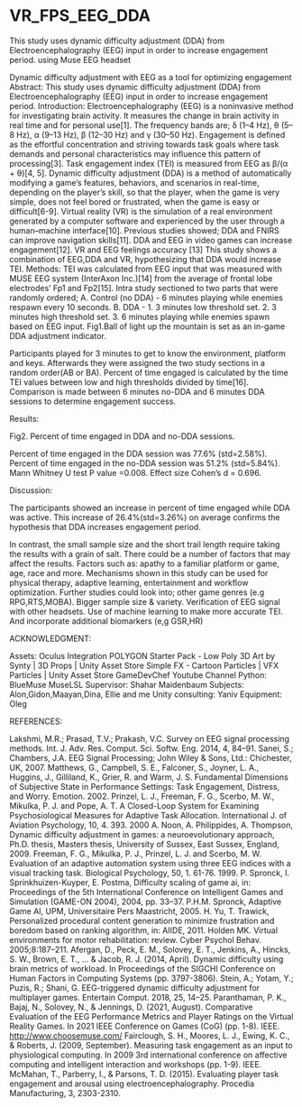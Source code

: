 # VR_FPS_EEG_DDA
This study uses dynamic difficulty adjustment (DDA) from Electroencephalography (EEG) input in order to increase engagement period. using Muse EEG headset

Dynamic difficulty adjustment with EEG as a tool for optimizing engagement
Abstract:
This study uses dynamic difficulty adjustment (DDA) from Electroencephalography (EEG) input in order to increase engagement period.
Introduction:
Electroencephalography (EEG) is a noninvasive method for investigating brain activity. It measures the change in brain activity in real time and for personal use[1]. The frequency bands are; δ (1–4 Hz), θ (5–8 Hz), α (9–13 Hz), β (12–30 Hz) and γ (30–50 Hz).
Engagement is defined as the effortful concentration and striving towards task goals where task demands and personal characteristics may influence this pattern of processing[3]. Task engagement index (TEI) is measured from EEG as β/(α + θ)[4, 5].
Dynamic difficulty adjustment (DDA) is a method of automatically modifying a game’s features, behaviors, and scenarios in real-time, depending on the player’s skill, so that the player, when the game is very simple, does not feel bored or frustrated, when the game is easy or difficult[6-9].
Virtual reality (VR) is the simulation of a real environment generated by a computer software and experienced by the user through a human–machine interface[10].
Previous studies showed; DDA and FNIRS can improve navigation skills[11]. DDA and EEG in video games can increase engagement[12]. VR and EEG feelings accuracy [13] This study shows a combination of EEG,DDA and VR, hypothesizing that DDA would increase TEI.
Methods:
TEI was calculated from EEG input that was measured with MUSE EEG system (InterAxon Inc.)[14] from the average of frontal lobe electrodes’ Fp1 and Fp2[15].
Intra study sectioned to two parts that were randomly ordered; A. Control (no DDA) - 6 minutes playing while enemies respawn every 10 seconds. B. DDA - 1. 3 minutes low threshold set. 2. 3 minutes high threshold set. 3. 6 minutes playing while enemies spawn based on EEG input.
Fig1.Ball of light up the mountain is set as an in-game DDA adjustment indicator.

Participants played for 3 minutes to get to know the environment, platform and keys. Afterwards they were assigned the two study sections in a random order(AB or BA).
Percent of time engaged is calculated by the time TEI values between low and high thresholds divided by time[16]. Comparison is made between 6 minutes no-DDA and 6 minutes DDA sessions to determine engagement success.

Results:

Fig2. Percent of time engaged in DDA and no-DDA sessions.

Percent of time engaged in the DDA session was 77.6% (std=2.58%). Percent of time engaged in the no-DDA session was 51.2% (std=5.84%). Mann Whitney U test P value =0.008. Effect size Cohen’s d = 0.696.

Discussion:

The participants showed an increase in percent of time engaged while DDA was active. This increase of 26.4%(std=3.26%) on average confirms the hypothesis that DDA increases engagement period.

In contrast, the small sample size and the short trail length require taking the results with a grain of salt. There could be a number of factors that may affect the results. Factors such as: apathy to a familiar platform or game, age, race and more.
Mechanisms shown in this study can be used for physical therapy, adaptive learning, entertainment and workflow optimization.
Further studies could look into; other game genres (e.g  RPG,RTS,MOBA). Bigger sample size & variety. Verification of EEG signal with other headsets. Use of machine learning to make more accurate TEI. And incorporate additional biomarkers (e,g GSR,HR)





ACKNOWLEDGMENT:

Assets:
Oculus Integration
POLYGON Starter Pack - Low Poly 3D Art by Synty | 3D Props | Unity Asset Store
Simple FX - Cartoon Particles | VFX Particles | Unity Asset Store
GameDevChef Youtube Channel
Python:
BlueMuse
MuseLSL
Supervisor: Shahar Maidenbaum
Subjects: Alon,Gidon,Maayan,Dina, Ellie and me
Unity consulting: Yaniv
Equipment: Oleg

REFERENCES:

Lakshmi, M.R.; Prasad, T.V.; Prakash, V.C. Survey on EEG signal processing methods. Int. J. Adv. Res. Comput. Sci. Softw. Eng. 2014, 4, 84–91.
Sanei, S.; Chambers, J.A. EEG Signal Processing; John Wiley & Sons, Ltd.: Chichester, UK, 2007.
Matthews, G., Campbell, S. E., Falconer, S., Joyner, L. A., Huggins, J., Gilliland, K., Grier, R. and Warm, J. S. Fundamental Dimensions of Subjective State in Performance Settings: Task Engagement, Distress, and Worry. Emotion. 2002.
Prinzel, L. J., Freeman, F. G., Scerbo, M. W., Mikulka, P. J. and Pope, A. T. A Closed-Loop System for Examining Psychosiological Measures for Adaptive Task Allocation. International J. of Aviation Psychology, 10, 4. 393. 2000
A. Noon, A. Philippides, A. Thompson, Dynamic difficulty adjustment in games: a neuroevolutionary approach, Ph.D. thesis, Masters thesis, University of Sussex, East Sussex, England, 2009.
Freeman, F. G., Mikulka, P. J., Prinzel, L. J. and Scerbo, M. W. Evaluation of an adaptive automation system using three EEG indices with a visual tracking task. Biological Psychology, 50, 1. 61-76. 1999.
P. Spronck, I. Sprinkhuizen-Kuyper, E. Postma, Difficulty scaling of game ai, in: Proceedings of the 5th International Conference on Intelligent Games and Simulation (GAME-ON 2004), 2004, pp. 33–37.
P.H.M. Spronck, Adaptive Game AI, UPM, Universitaire Pers Maastricht, 2005.
H. Yu, T. Trawick, Personalized procedural content generation to minimize frustration and boredom based on ranking algorithm, in: AIIDE, 2011.
Holden MK. Virtual environments for motor rehabilitation: review. Cyber Psychol Behav. 2005;8:187–211.
Afergan, D., Peck, E. M., Solovey, E. T., Jenkins, A., Hincks, S. W., Brown, E. T., ... & Jacob, R. J. (2014, April). Dynamic difficulty using brain metrics of workload. In Proceedings of the SIGCHI Conference on Human Factors in Computing Systems (pp. 3797-3806).
Stein, A.; Yotam, Y.; Puzis, R.; Shani, G. EEG-triggered dynamic difficulty adjustment for multiplayer games. Entertain Comput. 2018, 25, 14–25.
Paranthaman, P. K., Bajaj, N., Solovey, N., & Jennings, D. (2021, August). Comparative Evaluation of the EEG Performance Metrics and Player Ratings on the Virtual Reality Games. In 2021 IEEE Conference on Games (CoG) (pp. 1-8). IEEE.
http://www.choosemuse.com/
Fairclough, S. H., Moores, L. J., Ewing, K. C., & Roberts, J. (2009, September). Measuring task engagement as an input to physiological computing. In 2009 3rd international conference on affective computing and intelligent interaction and workshops (pp. 1-9). IEEE.
McMahan, T., Parberry, I., & Parsons, T. D. (2015). Evaluating player task engagement and arousal using electroencephalography. Procedia Manufacturing, 3, 2303-2310.
